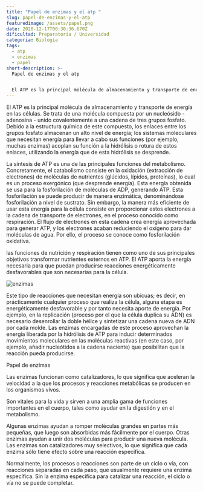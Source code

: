 ```yaml
---
title: "Papel de enzimas y el atp "
slug: papel-de-enzimas-y-el-atp
featuredimage: /assets/papel.png
date: 2020-12-17T00:30:36.670Z
dificultad: Preparatoria / Universidad
categoria: Biología
tags:
  - atp
  - enzimas
  - papel
short-description: >-
  Papel de enzimas y el atp 


  El ATP es la principal molécula de almacenamiento y transporte de energía en las células. Se trata de una molécula compuesta por un nucleósido
---
```

El ATP es la principal molécula de almacenamiento y transporte de energía en las células. Se trata de una molécula compuesta por un nucleósido - adenosina - unido covalentemente a una cadena de tres grupos fosfato. Debido a la estructura química de este compuesto, los enlaces entre los grupos fosfato almacenan un alto nivel de energía; los sistemas moleculares que necesitan energía para llevar a cabo sus funciones (por ejemplo, muchas enzimas) acoplan su función a la hidrólisis o rotura de estos enlaces, utilizando la energía que de esta hidrólisis se desprende.



La síntesis de ATP es una de las principales funciones del metabolismo. Concretamente, el catabolismo consiste en la oxidación (extracción de electrones) de moléculas de nutrientes (glúcidos, lípidos, proteínas), lo cual es un proceso exergónico (que desprende energía). Esta energía obtenida se usa para la fosforilación de moléculas de ADP, generando ATP. Esta fosforilación se puede producir de manera enzimática, denominándose fosforilación a nivel de sustrato. Sin embargo, la manera más eficiente de usar esta energía para la célula consiste en proporcionar estos electrones a la cadena de transporte de electrones, en el proceso conocido como respiración. El flujo de electrones en esta cadena crea energía aprovechada para generar ATP, y los electrones acaban reduciendo el oxígeno para dar moléculas de agua. Por ello, el proceso se conoce como fosforilación oxidativa.

las funciones de nutrición y respiración tienen como uno de sus principales objetivos transformar nutrientes externos en ATP. El ATP aporta la energía necesaria para que puedan producirse reacciones energéticamente desfavorables que son necesarias para la célula.

![enzimas ](/assets/enzimas.jpg "enzimas")



Este tipo de reacciones que necesitan energía son ubicuas; es decir, en prácticamente cualquier proceso que realiza la célula, alguna etapa es energéticamente desfavorable y por tanto necesita aporte de energía. Por ejemplo, en la replicación (proceso por el que la célula duplica su ADN) es necesario desenrollar la doble hélice y sintetizar una cadena nueva de ADN por cada molde. Las enzimas encargadas de este proceso aprovechan la energía liberada por la hidrólisis de ATP para inducir determinados movimientos moleculares en las moléculas reactivas (en este caso, por ejemplo, añadir nucleótidos a la cadena naciente) que posibilitan que la reacción pueda producirse.



Papel de enzimas 

Las enzimas funcionan como catalizadores, lo que significa que aceleran la velocidad a la que los procesos y reacciones metabólicas se producen en los organismos vivos.



Son vitales para la vida y sirven a una amplia gama de funciones importantes en el cuerpo, tales como ayudar en la digestión y en el metabolismo.

Algunas enzimas ayudan a romper moléculas grandes en partes más pequeñas, que luego son absorbidas más fácilmente por el cuerpo. Otras enzimas ayudan a unir dos moléculas para producir una nueva molécula. Las enzimas son catalizadores muy selectivos, lo que significa que cada enzima sólo tiene efecto sobre una reacción específica.



Normalmente, los procesos o reacciones son parte de un ciclo o vía, con reacciones separadas en cada paso, que usualmente requiere una enzima específica. Sin la enzima específica para catalizar una reacción, el ciclo o vía no se puede completar.